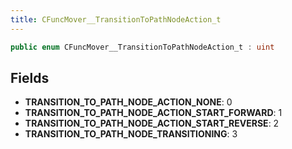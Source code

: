 ```yaml
---
title: CFuncMover__TransitionToPathNodeAction_t
---
```


```csharp
public enum CFuncMover__TransitionToPathNodeAction_t : uint
```

## Fields

- **TRANSITION_TO_PATH_NODE_ACTION_NONE**: 0
- **TRANSITION_TO_PATH_NODE_ACTION_START_FORWARD**: 1
- **TRANSITION_TO_PATH_NODE_ACTION_START_REVERSE**: 2
- **TRANSITION_TO_PATH_NODE_TRANSITIONING**: 3

